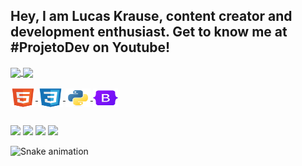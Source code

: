 ## Hey, I am Lucas Krause, content creator and development enthusiast. Get to know me at #ProjetoDev on Youtube!

<div>
  <a href="https://github.com/krauselucas">
  <img height="180em"   align="center" src="https://github-readme-stats.vercel.app/api?username=krauselucas&show_icons=true&theme=react&include_all_commits=true&count_private=true"/>
  <img height="180em"  align="center" src="https://github-readme-stats.vercel.app/api/top-langs/?username=krauselucas&layout=compact&langs_count=7&theme=react" />

</div>

<div style="display: inline_block"><br>
  <img align="center" alt="Lucas-HTML" height="30" width="40" src="https://raw.githubusercontent.com/devicons/devicon/master/icons/html5/html5-original.svg">
  <img align="center" alt="Lucas-CSS" height="30" width="40" src="https://raw.githubusercontent.com/devicons/devicon/master/icons/css3/css3-original.svg">
  <img align="center" alt="Lucas-Python" height="30" width="40" src="https://raw.githubusercontent.com/devicons/devicon/master/icons/python/python-original.svg">
  <img align="center" alt="Lucas-Bootstrap" height="30" width="40" src="https://github.com/devicons/devicon/blob/master/icons/bootstrap/bootstrap-original.svg">
</div>
  
  ##
 
<div> 
  <a href="https://www.youtube.com/channel/UCacYC-1RTdcNYGptu538wBg" target="_blank"><img src="https://img.shields.io/badge/YouTube-FF0000?style=for-the-badge&logo=youtube&logoColor=white" target="_blank"></a>
  <a href="https://instagram.com/dev.projeto" target="_blank"><img src="https://img.shields.io/badge/-Instagram-%23E4405F?style=for-the-badge&logo=instagram&logoColor=white" target="_blank"></a>
 	<a href = "mailto:projetodev.lucas@gmail.com"><img src="https://img.shields.io/badge/-Gmail-%23333?style=for-the-badge&logo=gmail&logoColor=white" target="_blank"></a>
  <a href="https://www.linkedin.com/in/lucas-krause-476341185/" target="_blank"><img src="https://img.shields.io/badge/-LinkedIn-%230077B5?style=for-the-badge&logo=linkedin&logoColor=white" target="_blank"></a> 
 
   ![Snake animation](https://github.com/krauselucas/krauselucas/blob/output/github-contribution-grid-snake.svg)
 
</div>
